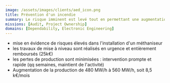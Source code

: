 ```yaml
---
image: /assets/images/clients/aed_icon.png
title: Prévention d'un incendie
summary: Le risque imminent est levé tout en permettant une augmentation de l'énergie produite de 17%
missions: [Audit, Project Ownership]
domains: [Dependability, Electronic Engineering]
---
```

<ul>
    <li>mise en évidence de risques élevés dans l'installation d'un méthaniseur</li>
    <li>les travaux de mise à niveau sont réalisés en urgence et entièrement remboursés (25k€)</li>
    <li>les pertes de production sont minimisées : intervention prompte et rapide (qq semaines, maintient de l'activité)</li>
    <li>Augmentation de la production de 480 MW/h à 560 MW/h, soit 8,5 k€/mois</li>
</ul>